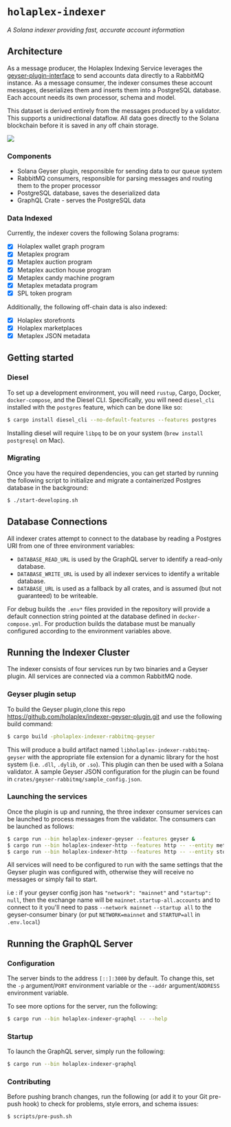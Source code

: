# `holaplex-indexer`
*A Solana indexer providing fast, accurate account information*

## Architecture

As a message producer, the Holaplex Indexing Service leverages the
[geyser-plugin-interface](https://github.com/solana-labs/solana/tree/master/geyser-plugin-interface)
to send accounts data directly to a RabbitMQ instance. As a message consumer,
the indexer consumes these account messages, deserializes them and inserts them
into a PostgreSQL database. Each account needs its own processor, schema and
model.

This dataset is derived entirely from the messages produced by a validator. This
supports a unidirectional dataflow. All data goes directly to the Solana
blockchain before it is saved in any off chain storage.

![](https://ipfs.cache.holaplex.com/bafkreiceois7frablbcdhiw4573m53rmhboadd5a2tkiw2mkle2el5udke)

### Components

- Solana Geyser plugin, responsible for sending data to our queue system
- RabbitMQ consumers, responsible for parsing messages and routing them to the
  proper processor
- PostgreSQL database, saves the deserialized data
- GraphQL Crate - serves the PostgreSQL data


### Data Indexed

Currently, the indexer covers the following Solana programs:

- [x] Holaplex wallet graph program
- [x] Metaplex program
- [x] Metaplex auction program
- [x] Metaplex auction house program
- [x] Metaplex candy machine program
- [x] Metaplex metadata program
- [x] SPL token program

Additionally, the following off-chain data is also indexed:

- [x] Holaplex storefronts
- [x] Holaplex marketplaces
- [x] Metaplex JSON metadata

## Getting started

### Diesel

To set up a development environment, you will need `rustup`, Cargo, Docker,
`docker-compose`, and the Diesel CLI. Specifically, you will need `diesel_cli`
installed with the `postgres` feature, which can be done like so:

```sh
$ cargo install diesel_cli --no-default-features --features postgres
```

Installing diesel will require `libpq` to be on your system (`brew install
postgresql` on Mac).

### Migrating

Once you have the required dependencies, you can get started by running the
following script to initialize and migrate a containerized Postgres database in
the background:

```sh
$ ./start-developing.sh
```

## Database Connections

All indexer crates attempt to connect to the database by reading a Postgres URI
from one of three environment variables:

 - `DATABASE_READ_URL` is used by the GraphQL server to identify a read-only
   database.
 - `DATABASE_WRITE_URL` is used by all indexer services to identify a writable
   database.
 - `DATABASE_URL` is used as a fallback by all crates, and is assumed (but not
   guaranteed) to be writeable.

For debug builds the `.env*` files provided in the repository will provide a
default connection string pointed at the database defined in
`docker-compose.yml`.  For production builds the database must be manually
configured according to the environment variables above.

## Running the Indexer Cluster

The indexer consists of four services run by two binaries and a Geyser plugin.
All services are connected via a common RabbitMQ node.

### Geyser plugin setup

To build the Geyser plugin,clone this repo https://github.com/holaplex/indexer-geyser-plugin.git and use the following build command:

```sh
$ cargo build -pholaplex-indexer-rabbitmq-geyser
```

This will produce a build artifact named `libholaplex-indexer-rabbitmq-geyser`
with the appropriate file extension for a dynamic library for the host system
(i.e. `.dll`, `.dylib`, or `.so`).  This plugin can then be used with a Solana
validator.  A sample Geyser JSON configuration for the plugin can be found in
`crates/geyser-rabbitmq/sample_config.json`.

### Launching the services

Once the plugin is up and running, the three indexer consumer services can be
launched to process messages from the validator.  The consumers can be launched
as follows:

```sh
$ cargo run --bin holaplex-indexer-geyser --features geyser &
$ cargo run --bin holaplex-indexer-http --features http -- --entity metadata-json &
$ cargo run --bin holaplex-indexer-http --features http -- --entity store-config &
```

All services will need to be configured to run with the same settings that the
Geyser plugin was configured with, otherwise they will receive no messages or
simply fail to start.

i.e :  if your  geyser config json has `"network": "mainnet"` and `"startup": null`, then the exchange name will be `mainnet.startup-all.accounts` and to connect to it you'll need to pass `--network mainnet` `--startup all` to the geyser-consumer binary (or put `NETWORK=mainnet` and `STARTUP=all` in `.env.local`)

## Running the GraphQL Server

### Configuration

The server binds to the address `[::]:3000` by default.  To change this, set the
`-p` argument/`PORT` environment variable or the `--addr` argument/`ADDRESS`
environment variable.  

To see more options for the server, run the following:

```sh
$ cargo run --bin holaplex-indexer-graphql -- --help
```

### Startup

To launch the GraphQL server, simply run the following:

```sh
$ cargo run --bin holaplex-indexer-graphql
```

### Contributing

Before pushing branch changes, run the following (or add it to your Git
pre-push hook) to check for problems, style errors, and schema issues:

```sh
$ scripts/pre-push.sh
```